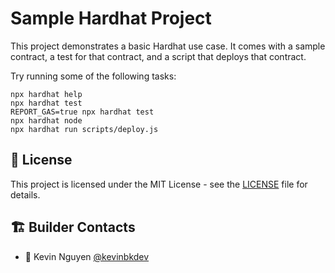 # Sample Hardhat Project

This project demonstrates a basic Hardhat use case. It comes with a sample contract, a test for that contract, and a script that deploys that contract.

Try running some of the following tasks:

```shell
npx hardhat help
npx hardhat test
REPORT_GAS=true npx hardhat test
npx hardhat node
npx hardhat run scripts/deploy.js
```

## 🪪 License

This project is licensed under the MIT License - see the [LICENSE](LICENSE) file for details.

## 🏗️ Builder Contacts

- 👷 Kevin Nguyen [@kevinbkdev](https://x.com/kevinbkdev)
